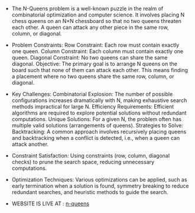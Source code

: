 - The N-Queens problem is a well-known puzzle in the realm of combinatorial optimization and computer science. It involves placing N chess queens on an N×N chessboard so that no two queens threaten each other. A queen can attack any other piece in the same row, column, or diagonal.

- Problem Constraints:
Row Constraint: Each row must contain exactly one queen.
Column Constraint: Each column must contain exactly one queen.
Diagonal Constraint: No two queens can share the same diagonal.
Objective:
The primary goal is to arrange N queens on the board such that none of them can attack each other. This means finding a placement where no two queens share the same row, column, or diagonal.

- Key Challenges:
Combinatorial Explosion: The number of possible configurations increases dramatically with N, making exhaustive search methods impractical for large N.
Efficiency Requirements: Efficient algorithms are required to explore potential solutions without redundant computations.
Unique Solutions: For a given N, the problem often has multiple valid solutions (arrangements of queens).
Strategies to Solve:
Backtracking: A common approach involves recursively placing queens and backtracking when a conflict is detected, i.e., when a queen can attack another.

- Constraint Satisfaction: Using constraints (row, column, diagonal checks) to prune the search space, reducing unnecessary computations.

- Optimization Techniques: Various optimizations can be applied, such as early termination when a solution is found, symmetry breaking to reduce redundant searches, and heuristic methods to guide the search.


-  WEBSITE IS LIVE AT :    [n-queens](https://adarsh097.github.io/N-queens/)